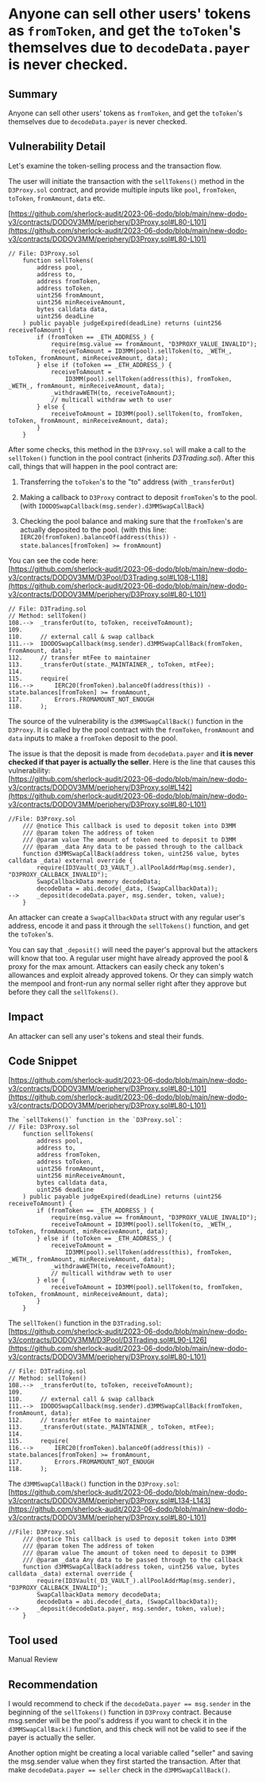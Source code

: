 # Anyone can sell other users' tokens as `fromToken`, and get the `toToken`'s themselves due to `decodeData.payer` is never checked.

## Summary

Anyone can sell other users' tokens as `fromToken`, and get the `toToken`'s themselves due to `decodeData.payer` is never checked.

## Vulnerability Detail

Let's examine the token-selling process and the transaction flow.

The user will initiate the transaction with the `sellTokens()` method in the `D3Proxy.sol` contract, and provide multiple inputs like `pool`, `fromToken`, `toToken`, `fromAmount`, `data` etc.

[https://github.com/sherlock-audit/2023-06-dodo/blob/main/new-dodo-v3/contracts/DODOV3MM/periphery/D3Proxy.sol#L80-L101](https://github.com/sherlock-audit/2023-06-dodo/blob/main/new-dodo-v3/contracts/DODOV3MM/periphery/D3Proxy.sol#L80-L101)

```solidity
// File: D3Proxy.sol
    function sellTokens(
        address pool,
        address to,
        address fromToken,
        address toToken,
        uint256 fromAmount,
        uint256 minReceiveAmount,
        bytes calldata data,
        uint256 deadLine
    ) public payable judgeExpired(deadLine) returns (uint256 receiveToAmount) {
        if (fromToken == _ETH_ADDRESS_) {
            require(msg.value == fromAmount, "D3PROXY_VALUE_INVALID");
            receiveToAmount = ID3MM(pool).sellToken(to, _WETH_, toToken, fromAmount, minReceiveAmount, data);
        } else if (toToken == _ETH_ADDRESS_) {
            receiveToAmount =
                ID3MM(pool).sellToken(address(this), fromToken, _WETH_, fromAmount, minReceiveAmount, data);
            _withdrawWETH(to, receiveToAmount);
            // multicall withdraw weth to user
        } else {
            receiveToAmount = ID3MM(pool).sellToken(to, fromToken, toToken, fromAmount, minReceiveAmount, data);
        }
    }
```

After some checks, this method in the `D3Proxy.sol` will make a call to the `sellToken()` function in the pool contract (inherits *D3Trading.sol*). After this call, things that will happen in the pool contract are:

1. Transferring the `toToken`'s to the "to" address (with `_transferOut`)
    
2. Making a callback to `D3Proxy` contract to deposit `fromToken`'s to the pool. (with `IDODOSwapCallback(msg.sender).d3MMSwapCallBack`)
    
3. Checking the pool balance and making sure that the `fromToken`'s are actually deposited to the pool. (with this line: `IERC20(fromToken).balanceOf(address(this)) - state.balances[fromToken] >= fromAmount`)
    

You can see the code here:  
[https://github.com/sherlock-audit/2023-06-dodo/blob/main/new-dodo-v3/contracts/DODOV3MM/D3Pool/D3Trading.sol#L108-L118](https://github.com/sherlock-audit/2023-06-dodo/blob/main/new-dodo-v3/contracts/DODOV3MM/periphery/D3Proxy.sol#L80-L101)

```solidity
// File: D3Trading.sol
// Method: sellToken()
108.-->  _transferOut(to, toToken, receiveToAmount);
109.
110.     // external call & swap callback
111.-->  IDODOSwapCallback(msg.sender).d3MMSwapCallBack(fromToken, fromAmount, data);
112.     // transfer mtFee to maintainer
113.     _transferOut(state._MAINTAINER_, toToken, mtFee);
114.
115.     require(
116.-->      IERC20(fromToken).balanceOf(address(this)) - state.balances[fromToken] >= fromAmount,
117.         Errors.FROMAMOUNT_NOT_ENOUGH
118.     );
```

The source of the vulnerability is the `d3MMSwapCallBack()` function in the `D3Proxy`. It is called by the pool contract with the `fromToken`, `fromAmount` and `data` inputs to make a `fromToken` deposit to the pool.

The issue is that the deposit is made from `decodeData.payer` and **it is never checked if that payer is actually the seller**. Here is the line that causes this vulnerability:  
[https://github.com/sherlock-audit/2023-06-dodo/blob/main/new-dodo-v3/contracts/DODOV3MM/periphery/D3Proxy.sol#L142](https://github.com/sherlock-audit/2023-06-dodo/blob/main/new-dodo-v3/contracts/DODOV3MM/periphery/D3Proxy.sol#L80-L101)

```solidity
//File: D3Proxy.sol 
    /// @notice This callback is used to deposit token into D3MM
    /// @param token The address of token
    /// @param value The amount of token need to deposit to D3MM
    /// @param _data Any data to be passed through to the callback
    function d3MMSwapCallBack(address token, uint256 value, bytes calldata _data) external override {
        require(ID3Vault(_D3_VAULT_).allPoolAddrMap(msg.sender), "D3PROXY_CALLBACK_INVALID");
        SwapCallbackData memory decodeData;
        decodeData = abi.decode(_data, (SwapCallbackData));
-->     _deposit(decodeData.payer, msg.sender, token, value);
    }
```

An attacker can create a `SwapCallbackData` struct with any regular user's address, encode it and pass it through the `sellTokens()` function, and get the `toToken`'s.

You can say that `_deposit()` will need the payer's approval but the attackers will know that too. A regular user might have already approved the pool & proxy for the max amount. Attackers can easily check any token's allowances and exploit already approved tokens. Or they can simply watch the mempool and front-run any normal seller right after they approve but before they call the `sellTokens()`.

## Impact

An attacker can sell any user's tokens and steal their funds.

## Code Snippet

[https://github.com/sherlock-audit/2023-06-dodo/blob/main/new-dodo-v3/contracts/DODOV3MM/periphery/D3Proxy.sol#L80-L101](https://github.com/sherlock-audit/2023-06-dodo/blob/main/new-dodo-v3/contracts/DODOV3MM/periphery/D3Proxy.sol#L80-L101)

```solidity
The `sellTokens()` function in the `D3Proxy.sol`:
// File: D3Proxy.sol
    function sellTokens(
        address pool,
        address to,
        address fromToken,
        address toToken,
        uint256 fromAmount,
        uint256 minReceiveAmount,
        bytes calldata data,
        uint256 deadLine
    ) public payable judgeExpired(deadLine) returns (uint256 receiveToAmount) {
        if (fromToken == _ETH_ADDRESS_) {
            require(msg.value == fromAmount, "D3PROXY_VALUE_INVALID");
            receiveToAmount = ID3MM(pool).sellToken(to, _WETH_, toToken, fromAmount, minReceiveAmount, data);
        } else if (toToken == _ETH_ADDRESS_) {
            receiveToAmount =
                ID3MM(pool).sellToken(address(this), fromToken, _WETH_, fromAmount, minReceiveAmount, data);
            _withdrawWETH(to, receiveToAmount);
            // multicall withdraw weth to user
        } else {
            receiveToAmount = ID3MM(pool).sellToken(to, fromToken, toToken, fromAmount, minReceiveAmount, data);
        }
    }
```

The `sellToken()` function in the `D3Trading.sol`:  
[https://github.com/sherlock-audit/2023-06-dodo/blob/main/new-dodo-v3/contracts/DODOV3MM/D3Pool/D3Trading.sol#L90-L126](https://github.com/sherlock-audit/2023-06-dodo/blob/main/new-dodo-v3/contracts/DODOV3MM/periphery/D3Proxy.sol#L80-L101)

```solidity
// File: D3Trading.sol
// Method: sellToken()
108.-->  _transferOut(to, toToken, receiveToAmount);
109.
110.     // external call & swap callback
111.-->  IDODOSwapCallback(msg.sender).d3MMSwapCallBack(fromToken, fromAmount, data);
112.     // transfer mtFee to maintainer
113.     _transferOut(state._MAINTAINER_, toToken, mtFee);
114.
115.     require(
116.-->      IERC20(fromToken).balanceOf(address(this)) - state.balances[fromToken] >= fromAmount,
117.         Errors.FROMAMOUNT_NOT_ENOUGH
118.     );
```

The `d3MMSwapCallBack()` function in the `D3Proxy.sol`:  
[https://github.com/sherlock-audit/2023-06-dodo/blob/main/new-dodo-v3/contracts/DODOV3MM/periphery/D3Proxy.sol#L134-L143](https://github.com/sherlock-audit/2023-06-dodo/blob/main/new-dodo-v3/contracts/DODOV3MM/periphery/D3Proxy.sol#L80-L101)

```solidity
//File: D3Proxy.sol 
    /// @notice This callback is used to deposit token into D3MM
    /// @param token The address of token
    /// @param value The amount of token need to deposit to D3MM
    /// @param _data Any data to be passed through to the callback
    function d3MMSwapCallBack(address token, uint256 value, bytes calldata _data) external override {
        require(ID3Vault(_D3_VAULT_).allPoolAddrMap(msg.sender), "D3PROXY_CALLBACK_INVALID");
        SwapCallbackData memory decodeData;
        decodeData = abi.decode(_data, (SwapCallbackData));
-->     _deposit(decodeData.payer, msg.sender, token, value);
    }
```

## Tool used

Manual Review

## Recommendation

I would recommend to check if the `decodeData.payer == msg.sender` in the beginning of the `sellTokens()` function in `D3Proxy` contract. Because msg.sender will be the pool's address if you want to check it in the `d3MMSwapCallBack()` function, and this check will not be valid to see if the payer is actually the seller.

Another option might be creating a local variable called "seller" and saving the msg.sender value when they first started the transaction. After that make `decodeData.payer == seller` check in the `d3MMSwapCallBack()`.
